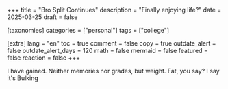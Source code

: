 +++
title = "Bro Split Continues"
description = "Finally enjoying life?"
date = 2025-03-25
draft = false

[taxonomies]
categories = ["personal"]
tags = ["college"]

[extra]
lang = "en"
toc = true
comment = false
copy = true
outdate_alert = false
outdate_alert_days = 120
math = false
mermaid = false
featured = false
reaction = false
+++

I have gained. Neither memories nor grades, but weight. Fat, you say? I say it's Bulking
